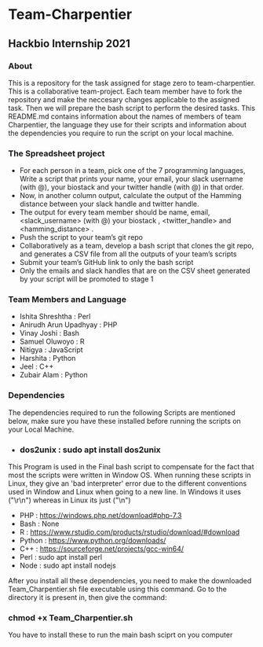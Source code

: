 # Team-Charpentier
## Hackbio Internship 2021

### About
This is a repository for the task assigned for stage zero to team-charpentier. This is a collaborative team-project. Each team member have to fork the repository and make the neccesary changes applicable to the assigned task. Then we will prepare the bash script to perform the desired tasks. This README.md contains information about the names of members of team Charpentier, the language they use for their scripts and information about the dependencies you require to run the script on your local machine.

### The Spreadsheet project
* For each person in a team, pick one of the 7 programming languages, Write a script that prints your name, your email, your slack username (with @), your biostack and your twitter handle (with @) in that order.
* Now, in another column output, calculate the output of the Hamming distance between your slack handle and twitter handle.
* The output for every team member should be name, email, <slack_username> (with @) your biostack , <twitter_handle> and <hamming_distance> .
* Push the script to your team’s git repo
* Collaboratively as a team, develop a bash script that clones the git repo, and generates a CSV file from all the outputs of your team’s scripts
* Submit your team’s GitHub link to only the bash script 
* Only the emails and slack handles that are on the CSV sheet generated by your script will be promoted to stage 1

### Team Members and Language

* Ishita Shreshtha : Perl
* Anirudh Arun Upadhyay : PHP
* Vinay Joshi : Bash
* Samuel Oluwoyo : R
* Nitigya : JavaScript
* Harshita : Python
* Jeel : C++
* Zubair Alam : Python

### Dependencies
The dependencies required to run the following Scripts are mentioned below, make sure you have these installed before running the scripts on your Local Machine.

* ### dos2unix : sudo apt install dos2unix
This Program is used in the Final bash script to compensate for the fact that most the scripts were written in Window OS. When running these scripts in Linux, they give an 'bad interpreter' error due to the different conventions used in Window and Linux when going to a new line. In Windows it uses ("\r\n") whereas in Linux its just ("\n")

* PHP : https://windows.php.net/download#php-7.3 
* Bash : None 
* R : https://www.rstudio.com/products/rstudio/download/#download 
* Python : https://www.python.org/downloads/ 
* C++ : https://sourceforge.net/projects/gcc-win64/ 
* Perl : sudo apt install perl
* Node : sudo apt install nodejs

After you install all these dependencies, you need to make the downloaded Team_Charpentier.sh file executable using this command.
Go to the directory it is present in, then give the command: 
### chmod +x Team_Charpentier.sh

You have to install these to run the main bash sciprt on you computer
